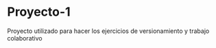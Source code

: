 # Proyecto-1
Proyecto utilizado para hacer los ejercicios de versionamiento  y trabajo colaborativo
